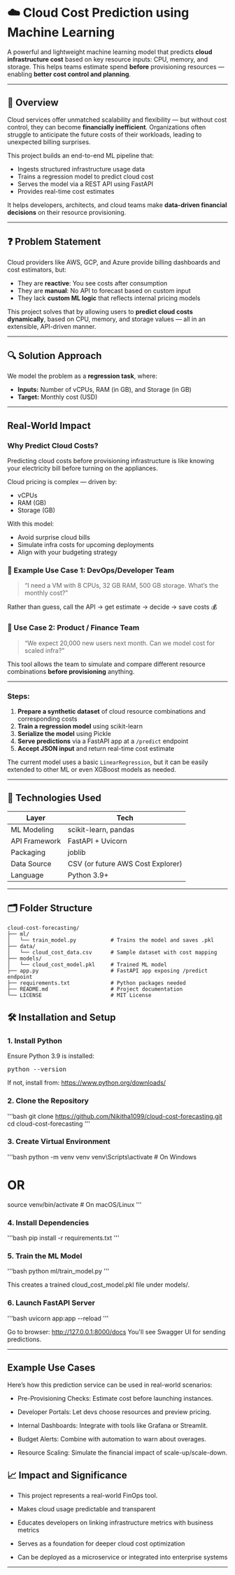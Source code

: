 # ☁️ Cloud Cost Prediction using Machine Learning

A powerful and lightweight machine learning model that predicts **cloud infrastructure cost** based on key resource inputs: CPU, memory, and storage. This helps teams estimate spend **before** provisioning resources — enabling **better cost control and planning**.

---

## 🧠 Overview

Cloud services offer unmatched scalability and flexibility — but without cost control, they can become **financially inefficient**. Organizations often struggle to anticipate the future costs of their workloads, leading to unexpected billing surprises.

This project builds an end-to-end ML pipeline that:

- Ingests structured infrastructure usage data
- Trains a regression model to predict cloud cost
- Serves the model via a REST API using FastAPI
- Provides real-time cost estimates

It helps developers, architects, and cloud teams make **data-driven financial decisions** on their resource provisioning.

---

## ❓ Problem Statement

Cloud providers like AWS, GCP, and Azure provide billing dashboards and cost estimators, but:

- They are **reactive**: You see costs after consumption
- They are **manual**: No API to forecast based on custom input
- They lack **custom ML logic** that reflects internal pricing models

This project solves that by allowing users to **predict cloud costs dynamically**, based on CPU, memory, and storage values — all in an extensible, API-driven manner.

---

## 🔍 Solution Approach

We model the problem as a **regression task**, where:

- **Inputs:** Number of vCPUs, RAM (in GB), and Storage (in GB)
- **Target:** Monthly cost (USD)

---

##  Real-World Impact

###  Why Predict Cloud Costs?

Predicting cloud costs before provisioning infrastructure is like knowing your electricity bill before turning on the appliances.

Cloud pricing is complex — driven by:
-  vCPUs
-  RAM (GB)
-  Storage (GB)

With this model:
-  Avoid surprise cloud bills
-  Simulate infra costs for upcoming deployments
-  Align with your budgeting strategy

### 👤 Example Use Case 1: DevOps/Developer Team

> “I need a VM with 8 CPUs, 32 GB RAM, 500 GB storage. What’s the monthly cost?”

Rather than guess, call the API → get estimate → decide → save costs 💰

### 👤 Use Case 2: Product / Finance Team

> “We expect 20,000 new users next month. Can we model cost for scaled infra?”

This tool allows the team to simulate and compare different resource combinations **before provisioning** anything.

---
### Steps:

1. **Prepare a synthetic dataset** of cloud resource combinations and corresponding costs
2. **Train a regression model** using scikit-learn
3. **Serialize the model** using Pickle
4. **Serve predictions** via a FastAPI app at a `/predict` endpoint
5. **Accept JSON input** and return real-time cost estimate

The current model uses a basic `LinearRegression`, but it can be easily extended to other ML or even XGBoost models as needed.

---

## 🧠 Technologies Used

| Layer          | Tech                    |
|----------------|-------------------------|
| ML Modeling    | scikit-learn, pandas    |
| API Framework  | FastAPI + Uvicorn       |
| Packaging      | joblib                  |
| Data Source    | CSV (or future AWS Cost Explorer) |
| Language       | Python 3.9+             |

---

## 🗂️ Folder Structure
```
cloud-cost-forecasting/
├── ml/
│   └── train_model.py           # Trains the model and saves .pkl
├── data/
│   └── cloud_cost_data.csv      # Sample dataset with cost mapping
├── models/
│   └── cloud_cost_model.pkl     # Trained ML model
├── app.py                       # FastAPI app exposing /predict endpoint
├── requirements.txt             # Python packages needed
├── README.md                    # Project documentation
└── LICENSE                      # MIT License
```
## 🛠️ Installation and Setup

### 1. Install Python

Ensure Python 3.9 is installed:
<pre>
python --version
</pre>

If not, install from: https://www.python.org/downloads/

### 2. Clone the Repository
'''bash
git clone https://github.com/Nikitha1099/cloud-cost-forecasting.git
cd cloud-cost-forecasting
'''

### 3. Create Virtual Environment
'''bash
python -m venv venv
venv\Scripts\activate     # On Windows
# OR
source venv/bin/activate # On macOS/Linux
'''

### 4. Install Dependencies
'''bash
pip install -r requirements.txt
'''

### 5. Train the ML Model
'''bash
python ml/train_model.py
'''

This creates a trained cloud_cost_model.pkl file under models/.

### 6. Launch FastAPI Server
'''bash
uvicorn app:app --reload
'''

Go to browser: http://127.0.0.1:8000/docs
You'll see Swagger UI for sending predictions.

---
##  Example Use Cases
Here’s how this prediction service can be used in real-world scenarios:

- Pre-Provisioning Checks: Estimate cost before launching instances.

- Developer Portals: Let devs choose resources and preview pricing.

- Internal Dashboards: Integrate with tools like Grafana or Streamlit.

- Budget Alerts: Combine with automation to warn about overages.

- Resource Scaling: Simulate the financial impact of scale-up/scale-down.

## 📈 Impact and Significance
-   This project represents a real-world FinOps tool.

-   Makes cloud usage predictable and transparent

-   Educates developers on linking infrastructure metrics with business metrics

-   Serves as a foundation for deeper cloud cost optimization

-   Can be deployed as a microservice or integrated into enterprise systems

---

